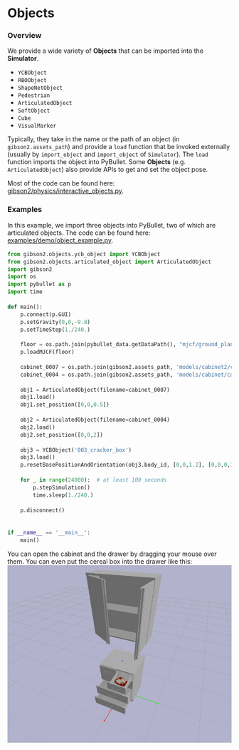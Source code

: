 # Objects

### Overview
We provide a wide variety of **Objects** that can be imported into the **Simulator**.
- `YCBObject`
- `RBOObject`
- `ShapeNetObject`
- `Pedestrian`
- `ArticulatedObject`
- `SoftObject`
- `Cube`
- `VisualMarker`

Typically, they take in the name or the path of an object (in `gibson2.assets_path`) and provide a `load` function that be invoked externally (usually by `import_object` and `import_object` of `Simulator`). The `load` function imports the object into PyBullet. Some **Objects** (e.g. `ArticulatedObject`) also provide APIs to get and set the object pose.

Most of the code can be found here: [gibson2/physics/interactive_objects.py](https://github.com/StanfordVL/iGibson/blob/master/gibson2/physics/interactive_objects.py).

### Examples
In this example, we import three objects into PyBullet, two of which are articulated objects. The code can be found here: [examples/demo/object_example.py](https://github.com/StanfordVL/iGibson/blob/master/examples/demo/object_example.py).

```python
from gibson2.objects.ycb_object import YCBObject
from gibson2.objects.articulated_object import ArticulatedObject
import gibson2
import os
import pybullet as p
import time

def main():
    p.connect(p.GUI)
    p.setGravity(0,0,-9.8)
    p.setTimeStep(1./240.)

    floor = os.path.join(pybullet_data.getDataPath(), "mjcf/ground_plane.xml")
    p.loadMJCF(floor)

    cabinet_0007 = os.path.join(gibson2.assets_path, 'models/cabinet2/cabinet_0007.urdf')
    cabinet_0004 = os.path.join(gibson2.assets_path, 'models/cabinet/cabinet_0004.urdf')

    obj1 = ArticulatedObject(filename=cabinet_0007)
    obj1.load()
    obj1.set_position([0,0,0.5])

    obj2 = ArticulatedObject(filename=cabinet_0004)
    obj2.load()
    obj2.set_position([0,0,2])

    obj3 = YCBObject('003_cracker_box')
    obj3.load()
    p.resetBasePositionAndOrientation(obj3.body_id, [0,0,1.2], [0,0,0,1])

    for _ in range(24000):  # at least 100 seconds
        p.stepSimulation()
        time.sleep(1./240.)

    p.disconnect()


if __name__ == '__main__':
    main()
```

You can open the cabinet and the drawer by dragging your mouse over them. You can even put the cereal box into the drawer like this:
![object](images/object.png)

